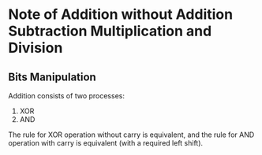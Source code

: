 # Note of Addition without Addition Subtraction Multiplication and Division
## Bits Manipulation

Addition consists of two processes:

1. XOR
2. AND

The rule for XOR operation without carry is equivalent, and the rule for AND operation with carry is equivalent (with 
a required left shift).
